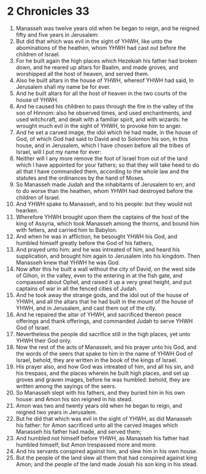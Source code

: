 ﻿# 2 Chronicles 33
1. Manasseh was twelve years old when he began to reign, and he reigned fifty and five years in Jerusalem: 
2. But did that which was evil in the sight of YHWH, like unto the abominations of the heathen, whom YHWH had cast out before the children of Israel. 
3.  For he built again the high places which Hezekiah his father had broken down, and he reared up altars for Baalim, and made groves, and worshipped all the host of heaven, and served them. 
4. Also he built altars in the house of YHWH, whereof YHWH had said, In Jerusalem shall my name be for ever. 
5. And he built altars for all the host of heaven in the two courts of the house of YHWH. 
6. And he caused his children to pass through the fire in the valley of the son of Hinnom: also he observed times, and used enchantments, and used witchcraft, and dealt with a familiar spirit, and with wizards: he wrought much evil in the sight of YHWH, to provoke him to anger. 
7. And he set a carved image, the idol which he had made, in the house of God, of which God had said to David and to Solomon his son, In this house, and in Jerusalem, which I have chosen before all the tribes of Israel, will I put my name for ever: 
8. Neither will I any more remove the foot of Israel from out of the land which I have appointed for your fathers; so that they will take heed to do all that I have commanded them, according to the whole law and the statutes and the ordinances by the hand of Moses. 
9. So Manasseh made Judah and the inhabitants of Jerusalem to err, and to do worse than the heathen, whom YHWH had destroyed before the children of Israel. 
10. And YHWH spake to Manasseh, and to his people: but they would not hearken. 
11.  Wherefore YHWH brought upon them the captains of the host of the king of Assyria, which took Manasseh among the thorns, and bound him with fetters, and carried him to Babylon. 
12. And when he was in affliction, he besought YHWH his God, and humbled himself greatly before the God of his fathers, 
13. And prayed unto him: and he was intreated of him, and heard his supplication, and brought him again to Jerusalem into his kingdom. Then Manasseh knew that YHWH he was God. 
14. Now after this he built a wall without the city of David, on the west side of Gihon, in the valley, even to the entering in at the fish gate, and compassed about Ophel, and raised it up a very great height, and put captains of war in all the fenced cities of Judah. 
15. And he took away the strange gods, and the idol out of the house of YHWH, and all the altars that he had built in the mount of the house of YHWH, and in Jerusalem, and cast them out of the city. 
16. And he repaired the altar of YHWH, and sacrificed thereon peace offerings and thank offerings, and commanded Judah to serve YHWH God of Israel. 
17. Nevertheless the people did sacrifice still in the high places, yet unto YHWH their God only. 
18.  Now the rest of the acts of Manasseh, and his prayer unto his God, and the words of the seers that spake to him in the name of YHWH God of Israel, behold, they are written in the book of the kings of Israel. 
19. His prayer also, and how God was intreated of him, and all his sin, and his trespass, and the places wherein he built high places, and set up groves and graven images, before he was humbled: behold, they are written among the sayings of the seers. 
20.  So Manasseh slept with his fathers, and they buried him in his own house: and Amon his son reigned in his stead. 
21.  Amon was two and twenty years old when he began to reign, and reigned two years in Jerusalem. 
22. But he did that which was evil in the sight of YHWH, as did Manasseh his father: for Amon sacrificed unto all the carved images which Manasseh his father had made, and served them; 
23. And humbled not himself before YHWH, as Manasseh his father had humbled himself; but Amon trespassed more and more. 
24. And his servants conspired against him, and slew him in his own house. 
25.  But the people of the land slew all them that had conspired against king Amon; and the people of the land made Josiah his son king in his stead. 
